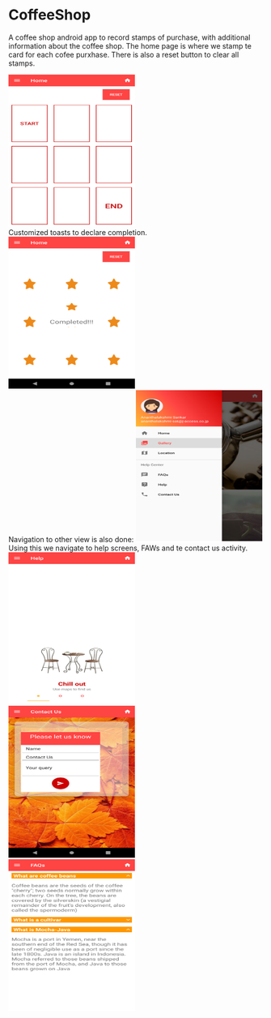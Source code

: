 # CoffeeShop
A coffee shop android app to record stamps of purchase, with additional information about the coffee shop.
The home page is where we stamp te card for each cofee purxhase. There is also a reset button to clear all stamps.

<img src="https://github.com/anu294/CoffeeShop/blob/master/app/src/main/res/drawable/StampCard.png" alt="alt text" width="250" height="300">
<br/>
Customized toasts to declare completion.
<img src="https://github.com/anu294/CoffeeShop/blob/master/app/src/main/res/drawable/stampComplete.png" alt="alt text" width="250" height="300">
<br/>
Navigation to other view is also done:
<img src="https://github.com/anu294/CoffeeShop/blob/master/app/src/main/res/drawable/navigationbar.png" alt="alt text" width="250" height="300">
<br/>
Using this we navigate to help screens, FAWs and te contact us activity.
<img src="https://github.com/anu294/CoffeeShop/blob/master/app/src/main/res/drawable/helpStarter.png" alt="alt text" width="250" height="300">
<br/>
<img src="https://github.com/anu294/CoffeeShop/blob/master/app/src/main/res/drawable/contactUsForm.png" alt="alt text" width="250" height="300">
<br/>
<img src="https://github.com/anu294/CoffeeShop/blob/master/app/src/main/res/drawable/FAQ.png" alt="alt text" width="250" height="300">
<br/>
